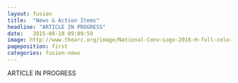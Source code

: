 ```yaml
---
layout: fusion
title:  "News & Action Items"
headline: "ARTICLE IN PROGRESS"
date:   2015-08-18 09:09:59
image: http://www.thearc.org/image/National-Conv-Logo-2016-H-full-color.png 
pageposition: first
categories: fusion-news
---
```

ARTICLE IN PROGRESS